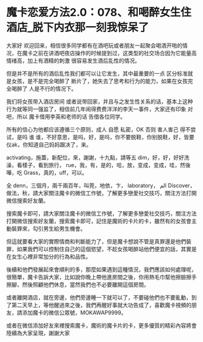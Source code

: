 # 魔卡恋爱方法2.0：078、和喝醉女生住酒店_脱下内衣那一刻我惊呆了

大家好 欢迎回来，相信很多同学都有在酒吧玩或者朋友一起聚会喝酒开啪的情况，在魔卡之前在讲酒吧夜店操作的时候提到过，这类型的社交场合因为它能量高 情绪高，加上有酒精的刺激 很容易发生酒后乱性的情况。

但是并不是所有的酒后乱性我们都可以让它发生，其中最重要的一点 区分标准就是女孩，是不是完全喝醉了 断片了，她失去了思考和行为的能力，如果在女孩完全喝醉了 人是不行的情况下。

我们将女孩带入酒店房间 或者说带回家，并且与之发生性关系的话，基本上这种行为就等同一强监了，相信前几年闹得费费洋洋的李天一事件，大家还有印象 对吧，所以 魔卡借用李英和老师的话 告借各位同学。

所有的信心为他都应该遵循三个原则，成人 自愿 私密，OK 否则 害人害己 得不尝试，是吗 谁 谁，不好意思，是吗，好，是吗，你不要脱鞋，你别脱鞋，好，皆要仪ak，你知道自己妈妈跟决了，来。

 activating，施蓋，新配位，來，謝謝，十九點，請等五 dim，好，好，好好洗澡，看樣子，看到旅行， rue，我，有，是的，哈，放，变成，变成，哇，然後嘩，吃 Grass，真的，uff，可以。

全 denn，三個月，兩千兩百年，叫莞，地依，卞， laboratory， الم Discover，做法，秋，請大家關注魔卡的微信工作號，了解更多戀愛社交技巧，關注方法打開微信搜索好友蘭。

搜索魔卡即可，請大家關注魔卡的微信工作號，了解更多戀愛社交技巧，關注方法打開微信搜索好友蘭，搜索魔卡即可，記住是魔術的卡片的卡，雖然有的女孩會主動裝罪來，勾引男生給男生機會。

但這就要看大家的實際情商和判斷能力了，但是魔卡想說不管是真罪還是他們裝罪，如果我們可以控制住自己的這個慾望，不趁女孩喝醉站他們便宜的話，其實是在女生心裡非常加分的行為和品性。

後續和他們發展起來會順利的多，那麼如果遇到這種情況，我們應該如何處理呢，很簡單，魔卡告訴大家，比如說你晚上帶他進房間之後，你用熱毛巾幫他擦臉擦手擦腳，然後照顧他們休息，當然我們也不必要離開這個房間。

或者離開酒店，就在旁邊，他們旁邊睡一下就可以了，不要碰他們也不要亂動，到了第二天早上，等他醒過來之後，我們再醒好事就大功告成了，喜歡魔卡視頻的朋友，請添加魔卡的微信公眾號，MOKAWAP9999。

或者在微信添加好友來裡搜索魔卡，魔術的魔卡片的卡，更多優質的精彩內容將會陸續為大家呈現，謝謝大家